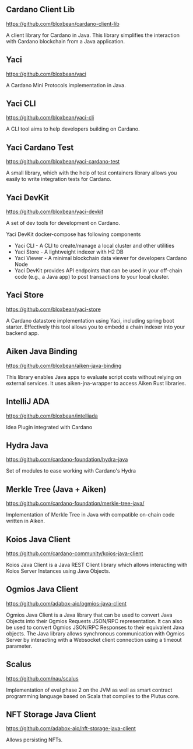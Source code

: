 ## Cardano Client Lib

https://github.com/bloxbean/cardano-client-lib

A client library for Cardano in Java. This library simplifies the interaction with Cardano blockchain from a Java application.

## Yaci

https://github.com/bloxbean/yaci

A Cardano Mini Protocols implementation in Java.

## Yaci CLI

https://github.com/bloxbean/yaci-cli

A CLI tool aims to help developers building on Cardano.

## Yaci Cardano Test

https://github.com/bloxbean/yaci-cardano-test

A small library, which with the help of test containers library allows you easily to write integration tests for Cardano.

## Yaci DevKit

https://github.com/bloxbean/yaci-devkit

A set of dev tools for development on Cardano.

Yaci DevKit docker-compose has following components

- Yaci CLI - A CLI to create/manage a local cluster and other utilities
- Yaci Store - A lightweight indexer with H2 DB
- Yaci Viewer - A minimal blockchain data viewer for developers Cardano Node
- Yaci DevKit provides API endpoints that can be used in your off-chain code (e.g., a Java app) to post transactions to your local cluster.

## Yaci Store

https://github.com/bloxbean/yaci-store

A Cardano datastore implementation using Yaci, including spring boot starter. Effectively this tool allows you to embedd a chain indexer into your backend app.

## Aiken Java Binding

https://github.com/bloxbean/aiken-java-binding

This library enables Java apps to evaluate script costs without relying on external services. It uses aiken-jna-wrapper to access Aiken Rust libraries.

## IntelliJ ADA

https://github.com/bloxbean/intelliada

Idea Plugin integrated with Cardano

## Hydra Java

https://github.com/cardano-foundation/hydra-java

Set of modules to ease working with Cardano's Hydra

## Merkle Tree (Java + Aiken)

https://github.com/cardano-foundation/merkle-tree-java/

Implementation of Merkle Tree in Java with compatible on-chain code written in Aiken.

## Koios Java Client

https://github.com/cardano-community/koios-java-client

Koios Java Client is a Java REST Client library which allows interacting with Koios Server Instances using Java Objects.

## Ogmios Java Client

https://github.com/adabox-aio/ogmios-java-client

Ogmios Java Client is a Java library that can be used to convert Java Objects into their Ogmios Requests JSON/RPC representation. It can also be used to convert Ogmios JSON/RPC Responses to their equivalent Java objects.
The Java library allows synchronous communication with Ogmios Server by interacting with a Websocket client connection using a timeout parameter.

## Scalus

https://github.com/nau/scalus

Implementation of eval phase 2 on the JVM as well as smart contract programming language based on Scala that compiles to the Plutus core.

## NFT Storage Java Client

https://github.com/adabox-aio/nft-storage-java-client 

Allows persisting NFTs.
